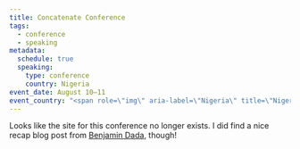 ```yaml
---
title: Concatenate Conference
tags:
  - conference
  - speaking
metadata:
  schedule: true
  speaking:
    type: conference
    country: Nigeria
event_date: August 10–11
event_country: "<span role=\"img\" aria-label=\"Nigeria\" title=\"Nigeria\">\U0001F1F3\U0001F1EC</span>"
---
```


Looks like the site for this conference no longer exists. I did find a nice recap blog post from [Benjamin Dada](https://www.benjamindada.com/concatenate-conf-recap/), though!